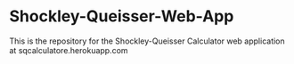 # Shockley-Queisser-Web-App

This is the repository for the Shockley-Queisser Calculator web application at sqcalculatore.herokuapp.com

